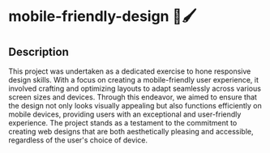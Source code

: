 # mobile-friendly-design 📱🖌️

## Description
This project was undertaken as a dedicated exercise to hone responsive design skills. With a focus on creating a mobile-friendly user experience, it involved crafting and optimizing layouts to adapt seamlessly across various screen sizes and devices. Through this endeavor, we aimed to ensure that the design not only looks visually appealing but also functions efficiently on mobile devices, providing users with an exceptional and user-friendly experience. The project stands as a testament to the commitment to creating web designs that are both aesthetically pleasing and accessible, regardless of the user's choice of device.

